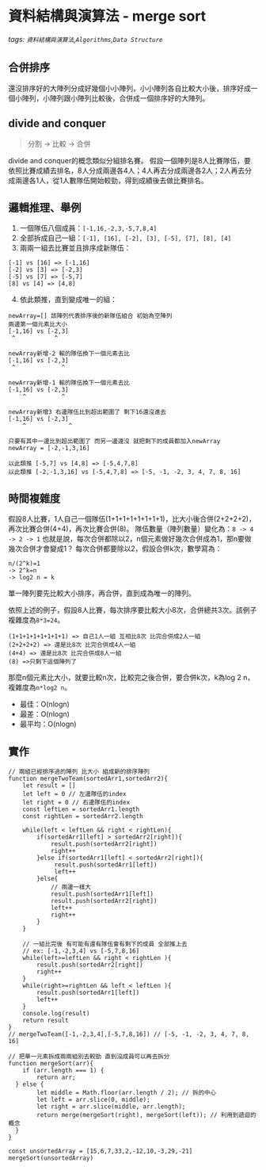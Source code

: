 # 資料結構與演算法 - merge sort
###### tags: `資料結構與演算法`,`Algorithms`,`Data Structure`

## 合併排序
還沒排序好的大陣列分成好幾個小小陣列，小小陣列各自比較大小後，排序好成一個小陣列，小陣列跟小陣列比較後，合併成一個排序好的大陣列。

## divide and conquer
> 分割 -> 比較 -> 合併

divide and conquer的概念類似分組排名賽。
假設一個陣列是8人比賽隊伍，要依照比賽成績去排名，8人分成兩邊各4人；4人再去分成兩邊各2人；2人再去分成兩邊各1人，從1人數隊伍開始較勁，得到成績後去做比賽排名。

## 邏輯推理、舉例
1. 一個隊伍八個成員：`[-1,16,-2,3,-5,7,8,4]`
2. 全部拆成自己一組：`[-1], [16], [-2], [3], [-5], [7], [8], [4]`
3. 兩兩一組去比賽並且排序成新隊伍：
```
[-1] vs [16] => [-1,16]
[-2] vs [3] => [-2,3]
[-5] vs [7] => [-5,7]
[8] vs [4] => [4,8]
```
4. 依此類推，直到變成唯一的組：
```
newArray=[] 該陣列代表排序後的新隊伍組合 初始為空陣列
兩邊第一個元素比大小
[-1,16] vs [-2,3]
 ^           ^

newArray新增-2 輸的隊伍換下一個元素去比
[-1,16] vs [-2,3]
 ^             ^
 
newArray新增-1 輸的隊伍換下一個元素去比
[-1,16] vs [-2,3]
    ^          ^
    
newArray新增3 右邊隊伍比到超出範圍了 剩下16還沒進去
[-1,16] vs [-2,3]
    ^            ^
    
只要有其中一邊比到超出範圍了 而另一邊還沒 就把剩下的成員都加入newArray
newArray = [-2,-1,3,16]

以此類推 [-5,7] vs [4,8] => [-5,4,7,8]
以此類推 [-2,-1,3,16] vs [-5,4,7,8] => [-5, -1, -2, 3, 4, 7, 8, 16]
```

## 時間複雜度
假設8人比賽，1人自己一個隊伍(1+1+1+1+1+1+1+1)，比大小後合併(2+2+2+2)，再次比賽合併(4+4)，再次比賽合併(8)。
隊伍數量（陣列數量）變化為：`8 -> 4 -> 2 -> 1`
也就是說，每次合併都除以2，n個元素做好幾次合併成為1，那n要做幾次合併才會變成1？
每次合併都要除以2，假設合併k次，數學寫為：
```
n/(2^k)=1
-> 2^k=n
-> log2 n = k
```
單一陣列要先比較大小排序，再合併，直到成為唯一的陣列。

依照上述的例子，假設8人比賽，每次排序要比較大小8次，合併總共3次。該例子複雜度為`8*3=24`。
```
(1+1+1+1+1+1+1+1) => 自己1人一組 互相比8次 比完合併成2人一組
(2+2+2+2) => 還是比8次 比完合併成4人一組
(4+4) => 還是比8次 比完合併成8人一組
(8) =>只剩下這個陣列了
```

那麼n個元素比大小，就要比較n次，比較完之後合併，要合併k次，k為log 2 n，複雜度為`n*log2 n`。

* 最佳：O(nlogn)
* 最差：O(nlogn)
* 最平均：O(nlogn)

## 實作
```javascript=
// 兩組已經排序過的陣列 比大小 組成新的排序陣列
function mergeTwoTeam(sortedArr1,sortedArr2){
    let result = []
    let left = 0 // 左邊隊伍的index
    let right = 0 // 右邊隊伍的index
    const leftLen = sortedArr1.length
    const rightLen = sortedArr2.length
    
    while(left < leftLen && right < rightLen){
        if(sortedArr1[left] > sortedArr2[right]){
            result.push(sortedArr2[right])
            right++
        }else if(sortedArr1[left] < sortedArr2[right]){
             result.push(sortedArr1[left])
             left++
        }else{
            // 兩邊一樣大
            result.push(sortedArr1[left])
            result.push(sortedArr2[right])
            left++
            right++
        }
    }
    
    // 一組比完後 有可能有還有隊伍會有剩下的成員 全部推上去
    // ex: [-1,-2,3,4] vs [-5,7,8,16]
    while(left>=leftLen && right < rightLen ){
        result.push(sortedArr2[right])
        right++
    }
    while(right>=rightLen && left < leftLen ){
        result.push(sortedArr1[left])
        left++
    }
    console.log(result)
    return result
}
// mergeTwoTeam([-1,-2,3,4],[-5,7,8,16]) // [-5, -1, -2, 3, 4, 7, 8, 16]

// 把單一元素拆成兩兩組別去較勁 直到沒成員可以再去拆分
function mergeSort(arr){
    if (arr.length === 1) {
        return arr;
  } else {
        let middle = Math.floor(arr.length / 2); // 拆的中心
        let left = arr.slice(0, middle);
        let right = arr.slice(middle, arr.length); 
        return merge(mergeSort(right), mergeSort(left)); // 利用到遞迴的概念
  }
}

const unsortedArray = [15,6,7,33,2,-12,10,-3,29,-21]
mergeSort(unsortedArray)
```